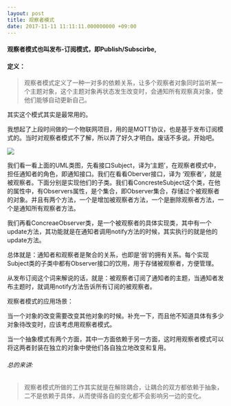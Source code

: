 ```yaml
---
layout: post
title: 观察者模式
date: 2017-11-11 11:11:11.000000000 +09:00
---
```


#### 观察者模式也叫发布-订阅模式，即Publish/Subscirbe,

#### 定义：
> 观察者模式定义了一种一对多的依赖关系，让多个观察者对象同时监听某一个主题对象，这个主题对象再状态发生改变时，会通知所有观察真对象，使他们能够自动更新自己。




其实这个模式其实是最常用的。

我想起了上段时间做的一个物联网项目，用的是MQTT协议，也是基于发布订阅模式的。当时对观察者模式不了解，所以弄了好久才明白。废话不多说。开始吧。

![](http://upload-images.jianshu.io/upload_images/4236553-c7aa73e4c66395ed.png?imageMogr2/auto-orient/strip%7CimageView2/2/w/1240)


我们看一看上面的UML类图，先看接口Subject，译为‘主题’，在观察者模式中，担任通知者的角色，即通知接口。我们在看看Oberver接口，译为 ‘观察者’，就是被观察者。下面分别是实现他们的子类。我们看ConcresteSubject这个类，在他的属性中，有Observers属性，是个集合，即Observer集合，存储过个被观察者的对象。并且有两个方法，一个是增加被观察者方法，一个是删除观察者方法，一个是通知所有观察者方法。

我们再看ConcreaeObserver类，是一个被观察者的具体实现类，其中有一个update方法，其功能就是在通知者调用notify方法的时候，其实执行的就是他的update方法。

总体就是：通知者和观察者是聚合的关系，也即是‘弱’的拥有关系。每个实现Subject类的子类中都有Observer接口的饮用，用于存储被观察者，方便管理。

从发布订阅这个词来解说的话，就是：被观察者订阅了通知者的主题，当通知者发布主题时，就调用notify方法告诉所有订阅的被观察者。

观察者模式的应用场景：

当一个对象的改变需要改变其他对象的时候。补充一下，而且他不知道具体有多少对象待改变时，应该考虑用观察者模式。

当一个抽象模式有两个方面，其中一方面依赖于另一方面，这时用观察者模式可以将这两者封装在独立的对象中使他们各自独立地改变和复用。

###### 总的来讲:

> 观察者模式所做的工作其实就是在解除耦合，让耦合的双方都依赖于抽象，二不是依赖于具体，从而使得各自的变化都不会影响另一边的变化。
